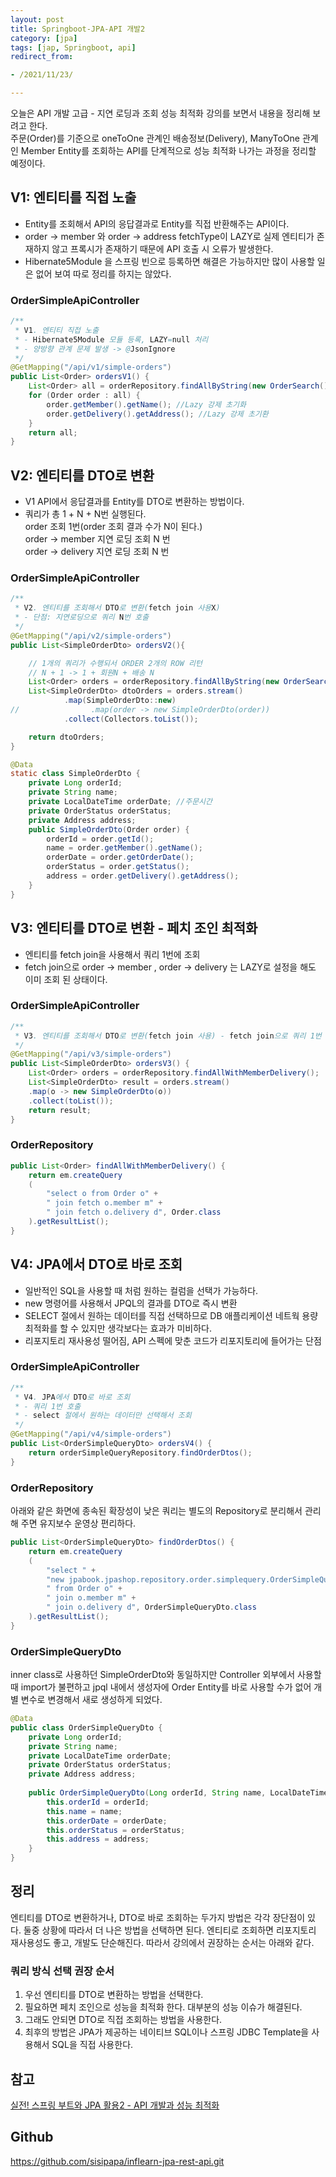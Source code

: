 ```yaml
---
layout: post
title: Springboot-JPA-API 개발2
category: [jpa]
tags: [jap, Springboot, api]
redirect_from:

- /2021/11/23/

---
```


오늘은 API 개발 고급 - 지연 로딩과 조회 성능 최적화 강의를 보면서 내용을 정리해 보려고 한다.   
주문(Order)를 기준으로 oneToOne 관계인 배송정보(Delivery), ManyToOne 관계인 Member Entity를 조회하는 API를 단계적으로 성능 최적화 나가는 과정을 정리할 예정이다.   

## V1: 엔티티를 직접 노출  
- Entity를 조회해서 API의 응답결과로 Entity를 직접 반환해주는 API이다.   
- order -> member 와 order -> address fetchType이 LAZY로 실제 엔티티가 존재하지 않고 프록시가 존재하기 때문에 API 호출 시 오류가 발생한다.  
- Hibernate5Module 을 스프링 빈으로 등록하면 해결은 가능하지만 많이 사용할 일은 없어 보여 따로 정리를 하지는 않았다.  

### OrderSimpleApiController  
```java
/**
 * V1. 엔티티 직접 노출
 * - Hibernate5Module 모듈 등록, LAZY=null 처리
 * - 양방향 관계 문제 발생 -> @JsonIgnore
 */
@GetMapping("/api/v1/simple-orders")
public List<Order> ordersV1() {
    List<Order> all = orderRepository.findAllByString(new OrderSearch());
    for (Order order : all) {
        order.getMember().getName(); //Lazy 강제 초기화
        order.getDelivery().getAddress(); //Lazy 강제 초기환
    }
    return all;
}
```  

## V2: 엔티티를 DTO로 변환  
- V1 API에서 응답결과를 Entity를 DTO로 변환하는 방법이다.  
- 쿼리가 총 1 + N + N번 실행된다.  
order 조회 1번(order 조회 결과 수가 N이 된다.)  
order -> member 지연 로딩 조회 N 번  
order -> delivery 지연 로딩 조회 N 번   

### OrderSimpleApiController    
```java
/**
 * V2. 엔티티를 조회해서 DTO로 변환(fetch join 사용X)
 * - 단점: 지연로딩으로 쿼리 N번 호출
 */
@GetMapping("/api/v2/simple-orders")
public List<SimpleOrderDto> ordersV2(){

    // 1개의 쿼리가 수행되서 ORDER 2개의 ROW 리턴
    // N + 1 -> 1 + 회원N + 배송 N
    List<Order> orders = orderRepository.findAllByString(new OrderSearch());
    List<SimpleOrderDto> dtoOrders = orders.stream()
            .map(SimpleOrderDto::new)
//                .map(order -> new SimpleOrderDto(order))
            .collect(Collectors.toList());

    return dtoOrders;
}

@Data
static class SimpleOrderDto {
    private Long orderId;
    private String name;
    private LocalDateTime orderDate; //주문시간
    private OrderStatus orderStatus;
    private Address address;
    public SimpleOrderDto(Order order) {
        orderId = order.getId();
        name = order.getMember().getName();
        orderDate = order.getOrderDate();
        orderStatus = order.getStatus();
        address = order.getDelivery().getAddress();
    }
}
```  


## V3: 엔티티를 DTO로 변환 - 페치 조인 최적화  
- 엔티티를 fetch join을 사용해서 쿼리 1번에 조회  
- fetch join으로 order -> member , order -> delivery 는 LAZY로 설정을 해도 이미 조회 된 상태이다.  

### OrderSimpleApiController  
```java
/**
 * V3. 엔티티를 조회해서 DTO로 변환(fetch join 사용) - fetch join으로 쿼리 1번 호출
 */
@GetMapping("/api/v3/simple-orders")
public List<SimpleOrderDto> ordersV3() {
    List<Order> orders = orderRepository.findAllWithMemberDelivery();
    List<SimpleOrderDto> result = orders.stream()
    .map(o -> new SimpleOrderDto(o))
    .collect(toList());
    return result;
}
```  

### OrderRepository  
```java
public List<Order> findAllWithMemberDelivery() {
    return em.createQuery
    (
        "select o from Order o" +
        " join fetch o.member m" +
        " join fetch o.delivery d", Order.class
    ).getResultList();
}
```  

## V4: JPA에서 DTO로 바로 조회  
- 일반적인 SQL을 사용할 때 처럼 원하는 컬럼을 선택가 가능하다.  
- new 명령어를 사용해서 JPQL의 결과를 DTO로 즉시 변환
- SELECT 절에서 원하는 데이터를 직접 선택하므로 DB 애플리케이션 네트웍 용량 최적화를 할 수 있지만 생각보다는 효과가 미비하다.
- 리포지토리 재사용성 떨어짐, API 스펙에 맞춘 코드가 리포지토리에 들어가는 단점

### OrderSimpleApiController  
```java
/**
 * V4. JPA에서 DTO로 바로 조회
 * - 쿼리 1번 호출
 * - select 절에서 원하는 데이터만 선택해서 조회
 */
@GetMapping("/api/v4/simple-orders")
public List<OrderSimpleQueryDto> ordersV4() {
    return orderSimpleQueryRepository.findOrderDtos();
}
```  

### OrderRepository  
아래와 같은 화면에 종속된 확장성이 낮은 쿼리는 별도의 Repository로 분리해서 관리해 주면 유지보수 운영상 편리하다.    
```java
public List<OrderSimpleQueryDto> findOrderDtos() {
    return em.createQuery
    (
        "select " +
        "new jpabook.jpashop.repository.order.simplequery.OrderSimpleQueryDto(o.id, m.name, o.orderDate, o.status, d.address)" +
        " from Order o" +
        " join o.member m" +
        " join o.delivery d", OrderSimpleQueryDto.class
    ).getResultList();
}
```  

### OrderSimpleQueryDto 
inner class로 사용하던 SimpleOrderDto와 동일하지만 Controller 외부에서 사용할 때 import가 불편하고 jpql 내에서 생성자에 Order Entity를 바로 사용할 수가 없어 개별 변수로 변경해서 새로 생성하게 되었다.   
```java
@Data
public class OrderSimpleQueryDto {
    private Long orderId;
    private String name;
    private LocalDateTime orderDate; 
    private OrderStatus orderStatus;
    private Address address;
    
    public OrderSimpleQueryDto(Long orderId, String name, LocalDateTime orderDate, OrderStatus orderStatus, Address address) {
        this.orderId = orderId;
        this.name = name;
        this.orderDate = orderDate;
        this.orderStatus = orderStatus;
        this.address = address;
    }
}
```  

## 정리  
엔티티를 DTO로 변환하거나, DTO로 바로 조회하는 두가지 방법은 각각 장단점이 있다. 둘중 상황에 따라서 더 나은 방법을 선택하면 된다. 엔티티로 조회하면 리포지토리 재사용성도 좋고, 개발도 단순해진다. 따라서 강의에서 권장하는 순서는 아래와 같다.  
   
### 쿼리 방식 선택 권장 순서
1. 우선 엔티티를 DTO로 변환하는 방법을 선택한다.  
2. 필요하면 페치 조인으로 성능을 최적화 한다. 대부분의 성능 이슈가 해결된다.  
3. 그래도 안되면 DTO로 직접 조회하는 방법을 사용한다.  
4. 최후의 방법은 JPA가 제공하는 네이티브 SQL이나 스프링 JDBC Template을 사용해서 SQL을 직접 사용한다.  

## 참고  
[실전! 스프링 부트와 JPA 활용2 - API 개발과 성능 최적화](https://www.inflearn.com/course/%EC%8A%A4%ED%94%84%EB%A7%81%EB%B6%80%ED%8A%B8-JPA-API%EA%B0%9C%EB%B0%9C-%EC%84%B1%EB%8A%A5%EC%B5%9C%EC%A0%81%ED%99%94/)  

## Github  
<https://github.com/sisipapa/inflearn-jpa-rest-api.git>  



